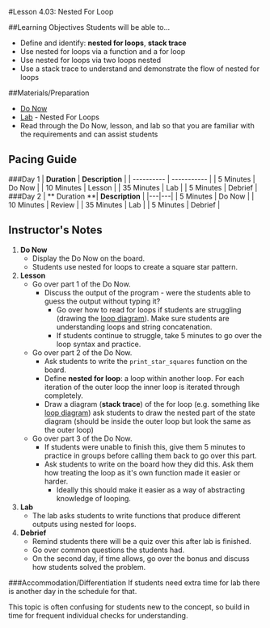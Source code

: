 #Lesson 4.03: Nested For Loop 

##Learning Objectives
Students will be able to... 
* Define and identify: **nested for loops**, **stack trace**
* Use nested for loops via a function and a for loop
* Use nested for loops via two loops nested
* Use a stack trace to understand and demonstrate the flow of nested for loops

##Materials/Preparation
* [Do Now]
* [Lab] - Nested For Loops
* Read through the Do Now, lesson, and lab so that you are familiar with the requirements and can assist students

## Pacing Guide
###Day 1
| **Duration**   | **Description** |
| ---------- | ----------- |
| 5 Minutes  | Do Now      |
| 10 Minutes | Lesson      |
| 35 Minutes | Lab         |
| 5 Minutes | Debrief     |
###Day 2
| ** Duration **|   **Description**          |
|---|---|
| 5 Minutes  | Do Now      |
| 10 Minutes | Review      |
| 35 Minutes | Lab         |
| 5 Minutes | Debrief     |

## Instructor's Notes

1. **Do Now**
    * Display the Do Now on the board.
    * Students use nested for loops to create a square star pattern.
2. **Lesson**
	* Go over part 1 of the Do Now. 
		* Discuss the output of the program - were the students able to guess the output without typing it?
			* Go over how to read for loops if students are struggling (drawing the [loop diagram]). Make sure students are understanding loops and string concatenation. 
			* If students continue to struggle, take 5 minutes to go over the loop syntax and practice.
	* Go over part 2 of the Do Now. 
	    * Ask students to write the `print_star_squares` function on the board. 
		* Define **nested for loop**:  a loop within another loop. For each iteration of the outer loop the inner loop is iterated through completely. 
		* Draw a diagram (**stack trace**) of the for loop (e.g. something like [loop diagram]) ask students to draw the nested part of the state diagram (should be inside the outer loop but look the same as the outer loop)
	* Go over part 3 of the Do Now.
		* If students were unable to finish this, give them 5 minutes to practice in groups before calling them back to go over this part. 
		* Ask students to write on the board how they did this. Ask them how treating the loop as it's own function made it easier or harder. 
		    * Ideally this should make it easier as a way of abstracting knowledge of looping.
3. **Lab**
	* The lab asks students to write functions that produce different outputs using nested for loops. 
4. **Debrief**
	* Remind students there will be a quiz over this after lab is finished. 
	* Go over common questions the students had.
	* On the second day, if time allows, go over the bonus and discuss how students solved the problem.

###Accommodation/Differentiation
If students need extra time for lab there is another day in the schedule for that. 

This topic is often confusing for students new to the concept, so build in time for frequent individual checks for understanding.

[Do Now]: do_now.md
[Lab]: lab.md
[loop diagram]: http://etutorials.org/shared/images/tutorials/tutorial_169/F05um02.jpg